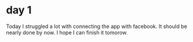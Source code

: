 # day 1
Today I struggled a lot with connecting the app with facebook. It should be nearly done by now. I hope I can finish it tomorow.
